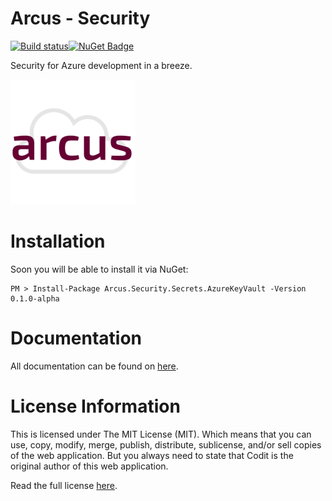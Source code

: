 # Arcus - Security
[![Build status](https://dev.azure.com/codit/Arcus/_apis/build/status/Commit%20builds/CI%20-%20Arcus.Security)](https://dev.azure.com/codit/Arcus/_build/latest?definitionId=514)[![NuGet Badge](https://buildstats.info/nuget/Arcus.Security.Core?includePreReleases=true)](https://www.nuget.org/packages/Arcus.Security.Core/)

Security for Azure development in a breeze.

![Arcus](https://raw.githubusercontent.com/arcus-azure/arcus/master/media/arcus.png)

# Installation
Soon you will be able to install it via NuGet:

```shell
PM > Install-Package Arcus.Security.Secrets.AzureKeyVault -Version 0.1.0-alpha
```

# Documentation
All documentation can be found on [here](https://security.arcus-azure.net/).

# License Information
This is licensed under The MIT License (MIT). Which means that you can use, copy, modify, merge, publish, distribute, sublicense, and/or sell copies of the web application. But you always need to state that Codit is the original author of this web application.

Read the full license [here](https://github.com/arcus-azure/arcus.security/blob/master/LICENSE).
